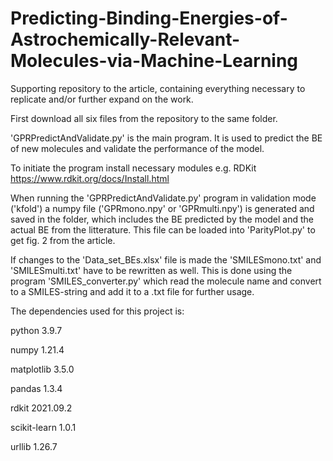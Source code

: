 # Predicting-Binding-Energies-of-Astrochemically-Relevant-Molecules-via-Machine-Learning
Supporting repository to the article, containing everything necessary to replicate and/or further expand on the work.

First download all six files from the repository to the same folder. 

'GPRPredictAndValidate.py' is the main program. It is used to predict the BE of new molecules and validate the performance of the model.

To initiate the program install necessary modules e.g. RDKit https://www.rdkit.org/docs/Install.html 

When running the 'GPRPredictAndValidate.py' program in validation mode ('kfold') a numpy file ('GPRmono.npy' or 'GPRmulti.npy') is generated and saved in the folder, which includes the BE predicted by the model and the actual BE from the litterature. This file can be loaded into 'ParityPlot.py' to get fig. 2 from the article.

If changes to the 'Data_set_BEs.xlsx' file is made the 'SMILESmono.txt' and 'SMILESmulti.txt' have to be rewritten as well. This is done using the program 'SMILES_converter.py' which read the molecule name and convert to a SMILES-string and add it to a .txt file for further usage.

The dependencies used for this project is:

python       3.9.7

numpy        1.21.4

matplotlib   3.5.0

pandas       1.3.4

rdkit        2021.09.2

scikit-learn 1.0.1

urllib       1.26.7
